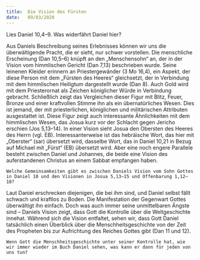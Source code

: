 ```yaml
---
title:  Die Vision des Fürsten
date:   09/03/2020
---
```


Lies Daniel 10,4–9. Was widerfährt Daniel hier?

Aus Daniels Beschreibung seines Erlebnisses können wir uns die überwältigende Pracht, die er sieht, nur schwer vorstellen. Die menschliche Erscheinung (Dan 10,5–6) knüpft an den „Menschensohn“ an, der in der Vision vom himmlischen Gericht (Dan 7,13) beschrieben wurde. Seine leinenen Kleider erinnern an Priestergewänder (3 Mo 16,4), ein Aspekt, der diese Person mit dem „Fürsten des Heeres“ gleichsetzt, der in Verbindung mit dem himmlischen Heiligtum dargestellt wurde (Dan 8). Auch Gold wird mit dem Priesterornat als Zeichen königlicher Würde in Verbindung gebracht. Schließlich zeigt das Vergleichen dieser Figur mit Blitz, Feuer, Bronze und einer kraftvollen Stimme ihn als ein übernatürliches Wesen. Dies ist jemand, der mit priesterlichen, königlichen und militärischen Attributen ausgestattet ist. Diese Figur zeigt auch interessante Ähnlichkeiten mit dem himmlischen Wesen, das Josua kurz vor der Schlacht gegen Jericho erschien (Jos 5,13–14). In einer Vision sieht Josua den Obersten des Heeres des Herrn (vgl. EB). Interessanterweise ist das hebräische Wort, das hier mit „Oberster“ (sar) übersetzt wird, dasselbe Wort, das in Daniel 10,21 in Bezug auf Michael mit „Fürst“ (EB) übersetzt wird. Aber eine noch engere Parallele besteht zwischen Daniel und Johannes, die beide eine Vision des auferstandenen Christus an einem Sabbat empfangen haben.

`Welche Gemeinsamkeiten gibt es zwischen Daniels Vision vom Sohn Gottes in Daniel 10 und den Visionen in Josua 5,13–15 und Offenbarung 1,12–18?`

Laut Daniel erschrecken diejenigen, die bei ihm sind, und Daniel selbst fällt schwach und kraftlos zu Boden. Die Manifestation der Gegenwart Gottes überwältigt ihn einfach. Doch was auch immer seine unmittelbaren Ängste sind – Daniels Vision zeigt, dass Gott die Kontrolle über die Weltgeschichte innehat. Während sich die Vision entfaltet, sehen wir, dass Gott Daniel tatsächlich einen Überblick über die Menschheitsgeschichte von der Zeit des Propheten bis zur Aufrichtung des Reiches Gottes gibt (Dan 11 und 12).

`Wenn Gott die Menschheitsgeschichte unter seiner Kontrolle hat, wie wir immer wieder im Buch Daniel sehen, was kann er dann für jeden von uns tun?`